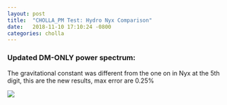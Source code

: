 ```yaml
---
layout: post
title:  "CHOLLA_PM Test: Hydro Nyx Comparison"
date:   2018-11-10 17:10:24 -0800
categories: cholla
---
```





### Updated DM-ONLY power spectrum:

The gravitational constant was different from the one on in Nyx at the 5th digit, this are the new results, max error are 0.25%

<img src="{{ site.url }}assets/images/power_dm_nyx_256_1.png">
